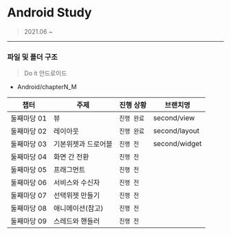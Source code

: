 # Android Study
> 2021.06 ~

---
### 파일 및 폴더 구조

> Do it 안드로이드

- Android/chapterN_M

|   챕터 | 주제 | 진행 상황 | 브랜치명 |
| ------ | ------------------- | --------- | ------|
| 둘째마당 01 | 뷰 | `진행 완료` | second/view |
| 둘째마당 02 | 레이아웃 | `진행 완료` | second/layout |
| 둘째마당 03 | 기본위젯과 드로어블 | `진행 전` | second/widget |
| 둘째마당 04 | 화면 간 전환 | `진행 전` |
| 둘째마당 05 | 프래그먼트 | `진행 전` |
| 둘째마당 06 | 서비스와 수신자 | `진행 전` |
| 둘째마당 07 | 선택위젯 만들기 | `진행 전` |
| 둘째마당 08 | 애니메이션(참고) | `진행 전` |
| 둘째마당 09 | 스레드와 핸들러 | `진행 전` |